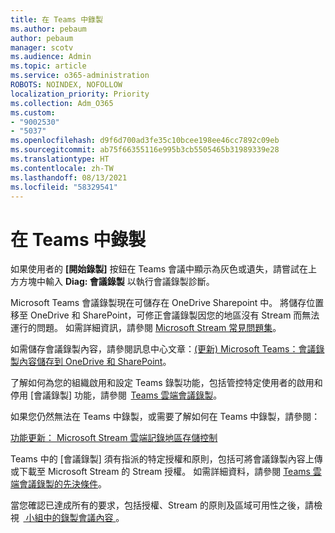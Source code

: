 ```yaml
---
title: 在 Teams 中錄製
ms.author: pebaum
author: pebaum
manager: scotv
ms.audience: Admin
ms.topic: article
ms.service: o365-administration
ROBOTS: NOINDEX, NOFOLLOW
localization_priority: Priority
ms.collection: Adm_O365
ms.custom:
- "9002530"
- "5037"
ms.openlocfilehash: d9f6d700ad3fe35c10bcee198ee46cc7892c09eb
ms.sourcegitcommit: ab75f66355116e995b3cb5505465b31989339e28
ms.translationtype: HT
ms.contentlocale: zh-TW
ms.lasthandoff: 08/13/2021
ms.locfileid: "58329541"
---
```

# <a name="recording-in-teams"></a>在 Teams 中錄製

如果使用者的 **[開始錄製]** 按鈕在 Teams 會議中顯示為灰色或遺失，請嘗試在上方方塊中輸入 **Diag: 會議錄製** 以執行會議錄製診斷。 

Microsoft Teams 會議錄製現在可儲存在 OneDrive Sharepoint 中。 將儲存位置移至 OneDrive 和 SharePoint，可修正會議錄製因您的地區沒有 Stream 而無法運行的問題。 如需詳細資訊，請參閱 [Microsoft Stream 常見問題集](https://docs.microsoft.com/stream/faq#which-regions-does-microsoft-stream-host-my-data-in)。

如需儲存會議錄製內容，請參閱訊息中心文章：[(更新) Microsoft Teams：會議錄製內容儲存到 OneDrive 和 SharePoint](https://portal.microsoft.com/Adminportal/Home?ref=MessageCenter&id=MC222640)。

了解如何為您的組織啟用和設定 Teams 錄製功能，包括管控特定使用者的啟用和停用 [會議錄製] 功能，請參閱  [Teams 雲端會議錄製](https://docs.microsoft.com/microsoftteams/cloud-recording)。 

如果您仍然無法在 Teams 中錄製，或需要了解如何在 Teams 中錄製，請參閱： 

[ 功能更新： Microsoft Stream 雲端記錄地區存儲控制 ](https://admin.microsoft.com/AdminPortal/Home#/MessageCenter?id=MC214327)

Teams 中的 [會議錄製] 須有指派的特定授權和原則，包括可將會議錄製內容上傳或下載至 Microsoft Stream 的 Stream 授權。 如需詳細資料，請參閱 [Teams 雲端會議錄製的先決條件](https://docs.microsoft.com/microsoftteams/cloud-recording#prerequisites-for-teams-cloud-meeting-recording)。

當您確認已達成所有的要求，包括授權、Stream 的原則及區域可用性之後，請檢視  [ 小組中的錄製會議內容 ](https://support.office.com/article/34dfbe7f-b07d-4a27-b4c6-de62f1348c24)。 